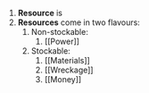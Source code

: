 1. **Resource** is
2. **Resources** come in two flavours:
	1. Non-stockable:
		1. [[Power]]
	2. Stockable:
		1. [[Materials]]
		2. [[Wreckage]]
		3. [[Money]]
